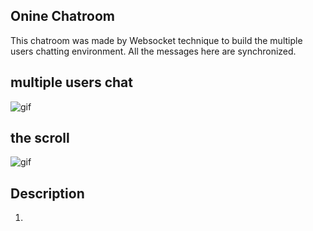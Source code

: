 Onine Chatroom
--------------
This chatroom was made by Websocket technique to build the multiple users chatting environment.
All the messages here are synchronized.

## multiple users chat
![gif](https://i.imgur.com/tq7hzqw.gif)

## the scroll
![gif](https://i.imgur.com/ybJaXX1.gif)

## Description
1. 
